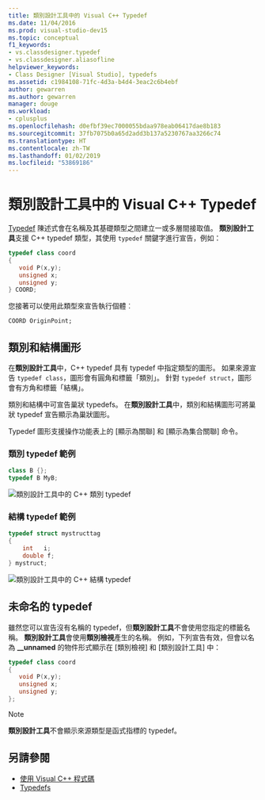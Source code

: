 ```yaml
---
title: 類別設計工具中的 Visual C++ Typedef
ms.date: 11/04/2016
ms.prod: visual-studio-dev15
ms.topic: conceptual
f1_keywords:
- vs.classdesigner.typedef
- vs.classdesigner.aliasofline
helpviewer_keywords:
- Class Designer [Visual Studio], typedefs
ms.assetid: c1984108-71fc-4d3a-b4d4-3eac2c6b4ebf
author: gewarren
ms.author: gewarren
manager: douge
ms.workload:
- cplusplus
ms.openlocfilehash: d0efbf39ec7000055bdaa978eab06417dae8b183
ms.sourcegitcommit: 37fb7075b0a65d2add3b137a5230767aa3266c74
ms.translationtype: HT
ms.contentlocale: zh-TW
ms.lasthandoff: 01/02/2019
ms.locfileid: "53869186"
---
```

# <a name="visual-c-typedefs-in-class-designer"></a>類別設計工具中的 Visual C++ Typedef

[Typedef](/cpp/cpp/aliases-and-typedefs-cpp#typedefs) 陳述式會在名稱及其基礎類型之間建立一或多層間接取值。 **類別設計工具**支援 C++ typedef 類型，其使用 `typedef` 關鍵字進行宣告，例如：

```cpp
typedef class coord
{
   void P(x,y);
   unsigned x;
   unsigned y;
} COORD;
```

您接著可以使用此類型來宣告執行個體︰

`COORD OriginPoint;`

## <a name="class-and-struct-shapes"></a>類別和結構圖形

在**類別設計工具**中，C++ typedef 具有 typedef 中指定類型的圖形。 如果來源宣告 `typedef class`，圖形會有圓角和標籤「類別」。 針對 `typedef struct`，圖形會有方角和標籤「結構」。

類別和結構中可宣告巢狀 typedefs。 在**類別設計工具**中，類別和結構圖形可將巢狀 typedef 宣告顯示為巢狀圖形。

Typedef 圖形支援操作功能表上的 [顯示為關聯] 和 [顯示為集合關聯] 命令。

### <a name="class-typedef-example"></a>類別 typedef 範例

```cpp
class B {};
typedef B MyB;
```

![類別設計工具中的 C++ 類別 typedef](media/cpp-class-typedef.png)

### <a name="struct-typedef-example"></a>結構 typedef 範例

```cpp
typedef struct mystructtag
{
    int   i;
    double f;
} mystruct;
```

![類別設計工具中的 C++ 結構 typedef](media/cpp-struct-typedef.png)

## <a name="unnamed-typedefs"></a>未命名的 typedef

雖然您可以宣告沒有名稱的 typedef，但**類別設計工具**不會使用您指定的標籤名稱。 **類別設計工具**會使用**類別檢視**產生的名稱。 例如，下列宣告有效，但會以名為 **__unnamed** 的物件形式顯示在 [類別檢視] 和 [類別設計工具] 中：

```cpp
typedef class coord
{
   void P(x,y);
   unsigned x;
   unsigned y;
};
```

> [!NOTE]
> **類別設計工具**不會顯示來源類型是函式指標的 typedef。

## <a name="see-also"></a>另請參閱

- [使用 Visual C++ 程式碼](working-with-visual-cpp-code.md)
- [Typedefs](/cpp/cpp/aliases-and-typedefs-cpp#typedefs)